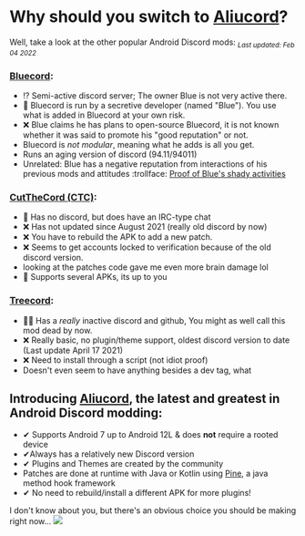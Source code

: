 # Why should you switch to [Aliucord](https://github.com/Aliucord/Aliucord)?
Well, take a look at the other popular Android Discord mods: <sub>_Last updated: Feb 04 2022_</sub>

### [Bluecord](https://bluesmods.com):
* ⁉ Semi-active discord server; The owner Blue is not very active there.
* 🤷‍ Bluecord is run by a secretive developer (named "Blue"). You use what is added in Bluecord at your own risk.
* ❌ Blue claims he has plans to open-source Bluecord, it is not known whether it was said to promote his "good reputation" or not.
* Bluecord is _not modular_, meaning what he adds is all you get.
* Runs an aging version of discord (94.11/94011)
* Unrelated: Blue has a negative reputation from interactions of his previous mods and attitudes :trollface:
[Proof of Blue's shady activities](https://drive.google.com/drive/folders/1Y2m2lMSpN3GlOcXyceaO88Ljnr8xuNcp)

### [CutTheCord (CTC)](https://gitdab.com/distok/cutthecord):
* 🤷‍ Has no discord, but does have an IRC-type chat
* ❌ Has not updated since August 2021 (really old discord by now)
* ❌ You have to rebuild the APK to add a new patch.
* ❌ Seems to get accounts locked to verification because of the old discord version.
* looking at the patches code gave me even more brain damage lol
* 🤷‍ Supports several APKs, its up to you

### [Treecord](https://github.com/treecord/treecord):
* 🤷‍♂️ Has a _really_ inactive discord and github, You might as well call this mod dead by now.
* ❌ Really basic, no plugin/theme support, oldest discord version to date (Last update April 17 2021)
* ❌ Need to install through a script (not idiot proof)
* Doesn't even seem to have anything besides a dev tag, what

## Introducing [Aliucord](https://github.com/Aliucord/Aliucord), the latest and greatest in Android Discord modding:
* ✔ Supports Android 7 up to Android 12L & does **not** require a rooted device
* ✔Always has a relatively new Discord version
* ✔ Plugins and Themes are created by the community
* Patches are done at runtime with Java or Kotlin using [Pine](https://github.com/canyie/pine), a java method hook framework
* ✔ No need to rebuild/install a different APK for more plugins!

I don't know about you, but there's an obvious choice you should be making right now... <img src="https://cdn.discordapp.com/emojis/898881619660783686.png"/>
